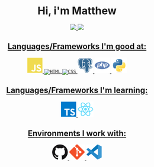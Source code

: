 <div align="center">
  <h1> Hi, i'm Matthew </h1>
  <a href="https://github.com/Matheus-Lima-Moreira">
  <img height="170em" src="https://cheesits456-readme-stats.vercel.app/api?username=Matheus-Lima-Moreira&show_icons=true&theme=github_dark&include_all_commits=true&count_private=true&hide_title=true"/>
  <img height="170em" src="https://cheesits456-readme-stats.vercel.app/api/top-langs/?username=Matheus-Lima-Moreira&layout=compact&langs_count=7&theme=github_dark"/> 
  <!-- <img height="170em" src="https://github-readme-stats.vercel.app/api/top-langs/?username=Matheus-Lima-Moreira&hide=java,html,tex&langs_count=3&theme=github_dark" /> -->
</div>
    

<div style="display: inline_block" align="center">

<h2> Languages/Frameworks I'm good at: </h2>
  <code><img height="42" title="Javascript" src="https://raw.githubusercontent.com/devicons/devicon/master/icons/javascript/javascript-plain.svg"></code>
  <code><img height="42" title="HTML" src="https://cdn.jsdelivr.net/gh/devicons/devicon/icons/html5/html5-plain.svg"></code>
  <code><img height="42" title="CSS" src="https://cdn.jsdelivr.net/gh/devicons/devicon/icons/css3/css3-plain.svg"></code>
  <code><img height="42" title="Postgresql" src="https://github.com/devicons/devicon/blob/v2.15.1/icons/postgresql/postgresql-plain.svg"></code>
  <code><img height="42" title="PHP" src="https://github.com/devicons/devicon/blob/v2.15.1/icons/php/php-plain.svg"></code>
  <code><img height="42" title="Python" src="https://github.com/devicons/devicon/blob/v2.15.1/icons/python/python-original.svg"></code>
  
<h2> Languages/Frameworks I'm learning: </h2>
  <code><img title="TypeScript" src="https://github.com/devicons/devicon/blob/v2.15.1/icons/typescript/typescript-plain.svg" height="42"></code>
  <code><img height="42" title="React" src="https://github.com/devicons/devicon/blob/v2.15.1/icons/react/react-original.svg"></code>

<h2> Environments I work with: </h2>
  <code><img alt="GitHub" title="GitHub" src="https://raw.githubusercontent.com/github/explore/78df643247d429f6cc873026c0622819ad797942/topics/github/github.png" height="42"></code>
  <code><img alt="Git" title="Git" src="https://github.com/devicons/devicon/blob/v2.15.1/icons/git/git-original.svg" height="42"></code>
  <code><img alt="Vscode" title="Vscode" src="https://github.com/devicons/devicon/blob/v2.15.1/icons/vscode/vscode-original.svg" height="42"></code>

</div>
